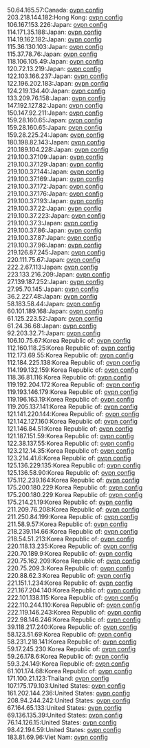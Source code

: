 50.64.165.57:Canada: [ovpn config](vpn/50_64_165_57.ovpn)  
203.218.144.182:Hong Kong: [ovpn config](vpn/203_218_144_182.ovpn)  
106.167.153.226:Japan: [ovpn config](vpn/106_167_153_226.ovpn)  
114.171.35.188:Japan: [ovpn config](vpn/114_171_35_188.ovpn)  
114.19.162.182:Japan: [ovpn config](vpn/114_19_162_182.ovpn)  
115.36.130.103:Japan: [ovpn config](vpn/115_36_130_103.ovpn)  
115.37.78.76:Japan: [ovpn config](vpn/115_37_78_76.ovpn)  
118.106.105.49:Japan: [ovpn config](vpn/118_106_105_49.ovpn)  
120.72.13.219:Japan: [ovpn config](vpn/120_72_13_219.ovpn)  
122.103.166.237:Japan: [ovpn config](vpn/122_103_166_237.ovpn)  
122.196.202.183:Japan: [ovpn config](vpn/122_196_202_183.ovpn)  
124.219.134.40:Japan: [ovpn config](vpn/124_219_134_40.ovpn)  
133.209.76.158:Japan: [ovpn config](vpn/133_209_76_158.ovpn)  
147.192.127.82:Japan: [ovpn config](vpn/147_192_127_82.ovpn)  
150.147.92.211:Japan: [ovpn config](vpn/150_147_92_211.ovpn)  
159.28.160.65:Japan: [ovpn config](vpn/159_28_160_65.ovpn)  
159.28.160.65:Japan: [ovpn config](vpn/159_28_160_65.ovpn)  
159.28.225.24:Japan: [ovpn config](vpn/159_28_225_24.ovpn)  
180.198.82.143:Japan: [ovpn config](vpn/180_198_82_143.ovpn)  
210.189.104.228:Japan: [ovpn config](vpn/210_189_104_228.ovpn)  
219.100.37.109:Japan: [ovpn config](vpn/219_100_37_109.ovpn)  
219.100.37.129:Japan: [ovpn config](vpn/219_100_37_129.ovpn)  
219.100.37.144:Japan: [ovpn config](vpn/219_100_37_144.ovpn)  
219.100.37.169:Japan: [ovpn config](vpn/219_100_37_169.ovpn)  
219.100.37.172:Japan: [ovpn config](vpn/219_100_37_172.ovpn)  
219.100.37.176:Japan: [ovpn config](vpn/219_100_37_176.ovpn)  
219.100.37.193:Japan: [ovpn config](vpn/219_100_37_193.ovpn)  
219.100.37.22:Japan: [ovpn config](vpn/219_100_37_22.ovpn)  
219.100.37.223:Japan: [ovpn config](vpn/219_100_37_223.ovpn)  
219.100.37.3:Japan: [ovpn config](vpn/219_100_37_3.ovpn)  
219.100.37.86:Japan: [ovpn config](vpn/219_100_37_86.ovpn)  
219.100.37.87:Japan: [ovpn config](vpn/219_100_37_87.ovpn)  
219.100.37.96:Japan: [ovpn config](vpn/219_100_37_96.ovpn)  
219.126.87.245:Japan: [ovpn config](vpn/219_126_87_245.ovpn)  
220.111.75.67:Japan: [ovpn config](vpn/220_111_75_67.ovpn)  
222.2.67.113:Japan: [ovpn config](vpn/222_2_67_113.ovpn)  
223.133.216.209:Japan: [ovpn config](vpn/223_133_216_209.ovpn)  
27.139.187.252:Japan: [ovpn config](vpn/27_139_187_252.ovpn)  
27.95.70.145:Japan: [ovpn config](vpn/27_95_70_145.ovpn)  
36.2.227.48:Japan: [ovpn config](vpn/36_2_227_48.ovpn)  
58.183.58.44:Japan: [ovpn config](vpn/58_183_58_44.ovpn)  
60.101.189.168:Japan: [ovpn config](vpn/60_101_189_168.ovpn)  
61.125.223.52:Japan: [ovpn config](vpn/61_125_223_52.ovpn)  
61.24.36.68:Japan: [ovpn config](vpn/61_24_36_68.ovpn)  
92.203.32.71:Japan: [ovpn config](vpn/92_203_32_71.ovpn)  
106.10.75.67:Korea Republic of: [ovpn config](vpn/106_10_75_67.ovpn)  
112.160.118.25:Korea Republic of: [ovpn config](vpn/112_160_118_25.ovpn)  
112.173.69.55:Korea Republic of: [ovpn config](vpn/112_173_69_55.ovpn)  
112.184.225.138:Korea Republic of: [ovpn config](vpn/112_184_225_138.ovpn)  
114.199.132.159:Korea Republic of: [ovpn config](vpn/114_199_132_159.ovpn)  
118.36.81.116:Korea Republic of: [ovpn config](vpn/118_36_81_116.ovpn)  
119.192.204.172:Korea Republic of: [ovpn config](vpn/119_192_204_172.ovpn)  
119.193.146.179:Korea Republic of: [ovpn config](vpn/119_193_146_179.ovpn)  
119.196.163.19:Korea Republic of: [ovpn config](vpn/119_196_163_19.ovpn)  
119.205.137.141:Korea Republic of: [ovpn config](vpn/119_205_137_141.ovpn)  
121.141.220.144:Korea Republic of: [ovpn config](vpn/121_141_220_144.ovpn)  
121.142.127.160:Korea Republic of: [ovpn config](vpn/121_142_127_160.ovpn)  
121.146.84.51:Korea Republic of: [ovpn config](vpn/121_146_84_51.ovpn)  
121.187.151.59:Korea Republic of: [ovpn config](vpn/121_187_151_59.ovpn)  
122.38.137.55:Korea Republic of: [ovpn config](vpn/122_38_137_55.ovpn)  
123.212.14.35:Korea Republic of: [ovpn config](vpn/123_212_14_35.ovpn)  
123.214.41.6:Korea Republic of: [ovpn config](vpn/123_214_41_6.ovpn)  
125.136.229.135:Korea Republic of: [ovpn config](vpn/125_136_229_135.ovpn)  
125.136.58.90:Korea Republic of: [ovpn config](vpn/125_136_58_90.ovpn)  
175.112.239.164:Korea Republic of: [ovpn config](vpn/175_112_239_164.ovpn)  
175.200.180.229:Korea Republic of: [ovpn config](vpn/175_200_180_229.ovpn)  
175.200.180.229:Korea Republic of: [ovpn config](vpn/175_200_180_229.ovpn)  
175.214.21.19:Korea Republic of: [ovpn config](vpn/175_214_21_19.ovpn)  
211.209.76.208:Korea Republic of: [ovpn config](vpn/211_209_76_208.ovpn)  
211.250.84.199:Korea Republic of: [ovpn config](vpn/211_250_84_199.ovpn)  
211.58.9.57:Korea Republic of: [ovpn config](vpn/211_58_9_57.ovpn)  
218.239.114.66:Korea Republic of: [ovpn config](vpn/218_239_114_66.ovpn)  
218.54.51.213:Korea Republic of: [ovpn config](vpn/218_54_51_213.ovpn)  
220.118.13.235:Korea Republic of: [ovpn config](vpn/220_118_13_235.ovpn)  
220.70.189.9:Korea Republic of: [ovpn config](vpn/220_70_189_9.ovpn)  
220.75.162.209:Korea Republic of: [ovpn config](vpn/220_75_162_209.ovpn)  
220.75.209.3:Korea Republic of: [ovpn config](vpn/220_75_209_3.ovpn)  
220.88.62.3:Korea Republic of: [ovpn config](vpn/220_88_62_3.ovpn)  
221.151.1.234:Korea Republic of: [ovpn config](vpn/221_151_1_234.ovpn)  
221.167.204.140:Korea Republic of: [ovpn config](vpn/221_167_204_140.ovpn)  
222.101.138.115:Korea Republic of: [ovpn config](vpn/222_101_138_115.ovpn)  
222.110.244.110:Korea Republic of: [ovpn config](vpn/222_110_244_110.ovpn)  
222.119.146.243:Korea Republic of: [ovpn config](vpn/222_119_146_243.ovpn)  
222.98.146.246:Korea Republic of: [ovpn config](vpn/222_98_146_246.ovpn)  
39.118.217.240:Korea Republic of: [ovpn config](vpn/39_118_217_240.ovpn)  
58.123.51.69:Korea Republic of: [ovpn config](vpn/58_123_51_69.ovpn)  
58.231.218.141:Korea Republic of: [ovpn config](vpn/58_231_218_141.ovpn)  
59.17.245.230:Korea Republic of: [ovpn config](vpn/59_17_245_230.ovpn)  
59.26.178.6:Korea Republic of: [ovpn config](vpn/59_26_178_6.ovpn)  
59.3.24.149:Korea Republic of: [ovpn config](vpn/59_3_24_149.ovpn)  
61.101.174.68:Korea Republic of: [ovpn config](vpn/61_101_174_68.ovpn)  
171.100.21.123:Thailand: [ovpn config](vpn/171_100_21_123.ovpn)  
107.175.179.103:United States: [ovpn config](vpn/107_175_179_103.ovpn)  
161.202.144.236:United States: [ovpn config](vpn/161_202_144_236.ovpn)  
208.94.244.242:United States: [ovpn config](vpn/208_94_244_242.ovpn)  
67.164.65.133:United States: [ovpn config](vpn/67_164_65_133.ovpn)  
69.136.135.39:United States: [ovpn config](vpn/69_136_135_39.ovpn)  
76.14.126.15:United States: [ovpn config](vpn/76_14_126_15.ovpn)  
98.42.194.59:United States: [ovpn config](vpn/98_42_194_59.ovpn)  
183.81.69.96:Viet Nam: [ovpn config](vpn/183_81_69_96.ovpn)  
